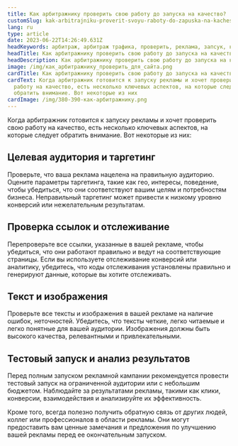 ```yaml
---
title: Как арбитражнику проверить свою работу до запуска на качество?
customSlug: kak-arbitrajniku-proverit-svoyu-raboty-do-zapuska-na-kachestvo
lang: ru
type: article
date: 2023-06-22T14:26:49.631Z
headKeywords: арбитраж, арбитраж трафика, проверить, реклама, запсук, качество рекламы
headTitle: Как арбитражнику проверить свою работу до запуска на качество?
headDescription: Как арбитражнику проверить свою работу до запуска на качество?
image: /img/как_арбитражнику_проверить_для_сайта.png
cardTitle: Как арбитражнику проверить свою работу до запуска на качество?
cardText: Когда арбитражник готовится к запуску рекламы и хочет проверить свою
  работу на качество, есть несколько ключевых аспектов, на которые следует
  обратить внимание. Вот некоторые из них
cardImage: /img/380-390-как-арбитражнику.png
---
```

Когда арбитражник готовится к запуску рекламы и хочет проверить свою работу на качество, есть несколько ключевых аспектов, на которые следует обратить внимание. Вот некоторые из них:

## Целевая аудитория и таргетинг

Проверьте, что ваша реклама нацелена на правильную аудиторию. Оцените параметры таргетинга, такие как гео, интересы, поведение, чтобы убедиться, что они соответствуют вашим целям и потребностям бизнеса. Неправильный таргетинг может привести к низкому уровню конверсий или нежелательным результатам. 

## Проверка ссылок и отслеживание

Перепроверьте все ссылки, указанные в вашей рекламе, чтобы убедиться, что они работают правильно и ведут на соответствующие страницы. Если вы используете отслеживание конверсий или аналитику, убедитесь, что коды отслеживания установлены правильно и генерируют данные, которые вы хотите отслеживать. 

## Текст и изображения

Проверьте все тексты и изображения в вашей рекламе на наличие ошибок, неточностей. Убедитесь, что тексты четкие, легко читаемые и легко понятные для вашей аудитории. Изображения должны быть высокого качества, релевантными и привлекательными. 

## Тестовый запуск и анализ результатов

 Перед полным запуском рекламной кампании рекомендуется провести тестовый запуск на ограниченной аудитории или с небольшим бюджетом. Наблюдайте за результатами рекламы, такими как клики, конверсии, взаимодействия и анализируйте их эффективность. 

Кроме того, всегда полезно получить обратную связь от других людей, коллег или профессионалов в области рекламы. Они могут предоставить вам ценные замечания и предложения по улучшению вашей рекламы перед ее окончательным запуском.